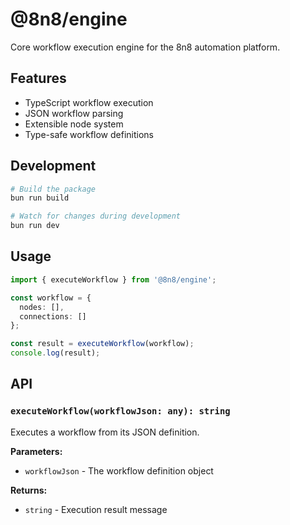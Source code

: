 # @8n8/engine

Core workflow execution engine for the 8n8 automation platform.

## Features

- TypeScript workflow execution
- JSON workflow parsing
- Extensible node system
- Type-safe workflow definitions

## Development

```bash
# Build the package
bun run build

# Watch for changes during development
bun run dev
```

## Usage

```typescript
import { executeWorkflow } from '@8n8/engine';

const workflow = {
  nodes: [],
  connections: []
};

const result = executeWorkflow(workflow);
console.log(result);
```

## API

### `executeWorkflow(workflowJson: any): string`

Executes a workflow from its JSON definition.

**Parameters:**
- `workflowJson` - The workflow definition object

**Returns:**
- `string` - Execution result message
